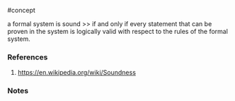 #concept

a formal system is sound >> if and only if every statement that can be proven in the system is logically valid with respect to the rules of the formal system.
### References
1. https://en.wikipedia.org/wiki/Soundness

### Notes




